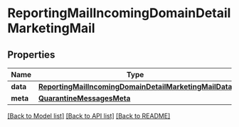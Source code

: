 # ReportingMailIncomingDomainDetailMarketingMail

## Properties
Name | Type | Description | Notes
------------ | ------------- | ------------- | -------------
**data** | [**ReportingMailIncomingDomainDetailMarketingMailData**](ReportingMailIncomingDomainDetailMarketingMailData.md) |  | [optional] 
**meta** | [**QuarantineMessagesMeta**](QuarantineMessagesMeta.md) |  | [optional] 

[[Back to Model list]](../README.md#documentation-for-models) [[Back to API list]](../README.md#documentation-for-api-endpoints) [[Back to README]](../README.md)

